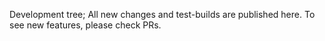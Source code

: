 Development tree; All new changes and test-builds are published here. To see new features, please check PRs.
